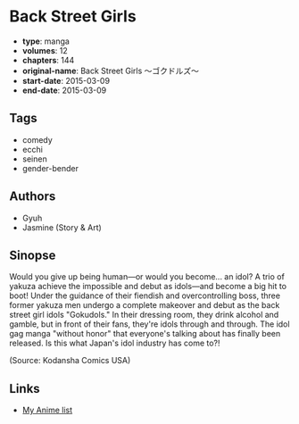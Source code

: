 # Back Street Girls

-   **type**: manga
-   **volumes**: 12
-   **chapters**: 144
-   **original-name**: Back Street Girls ～ゴクドルズ～
-   **start-date**: 2015-03-09
-   **end-date**: 2015-03-09

## Tags

-   comedy
-   ecchi
-   seinen
-   gender-bender

## Authors

-   Gyuh
-   Jasmine (Story & Art)

## Sinopse

Would you give up being human—or would you become... an idol? A trio of yakuza achieve the impossible and debut as idols—and become a big hit to boot! Under the guidance of their fiendish and overcontrolling boss, three former yakuza men undergo a complete makeover and debut as the back street girl idols "Gokudols." In their dressing room, they drink alcohol and gamble, but in front of their fans, they're idols through and through. The idol gag manga "without honor" that everyone's talking about has finally been released. Is this what Japan's idol industry has come to?!

(Source: Kodansha Comics USA)

## Links

-   [My Anime list](https://myanimelist.net/manga/96266/Back_Street_Girls)
